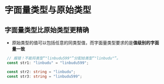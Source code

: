 # 字面量类型与原始类型

## 字面量类型比原始类型更精确

+ 原始类型的值可以包括任意的同类型值，而字面量类型要求的是**值级别的字面量一致**

 ```ts
  // 报错！不能将类型“"linbudu599"”分配给类型“"linbudu"”。
  const str1: "linbudu" = "linbudu599";

  const str2: string = "linbudu";
  const str3: string = "linbudu599";
  ```

